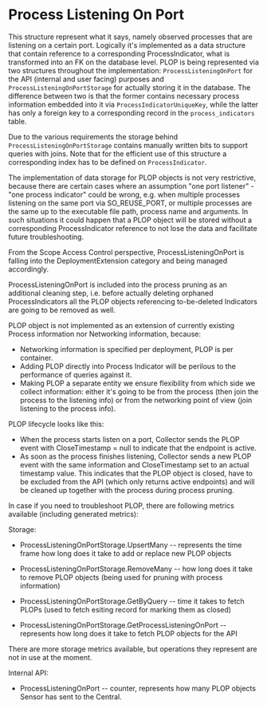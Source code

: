 # Process Listening On Port

This structure represent what it says, namely observed processes that are
listening on a certain port. Logically it's implemented as a data structure
that contain reference to a corresponding ProcessIndicator, what is transformed
into an FK on the database level. PLOP is being represented via two structures
throughout the implementation: `ProcessListeningOnPort` for the API (internal
and user facing) purposes and `ProcessListeningOnPortStorage` for actually
storing it in the database. The difference between two is that the former
contains necessary process information embedded into it via
`ProcessIndicatorUniqueKey`, while the latter has only a foreign key to a
corresponding record in the `process_indicators` table.

Due to the various requirements the storage behind
`ProcessListeningOnPortStorage` contains manually written bits to support
queries with joins. Note that for the efficient use of this structure a
corresponding index has to be defined on `ProcessIndicator`.

The implementation of data storage for PLOP objects is not very restrictive,
because there are certain cases where an assumption "one port listener" - "one
process indicator" could be wrong, e.g. when multiple processes listening on
the same port via SO_REUSE_PORT, or multiple processes are the same up to the
executable file path, process name and arguments. In such situations it could
happen that a PLOP object will be stored without a corresponding
ProcessIndicator reference to not lose the data and facilitate future
troubleshooting.

From the Scope Access Control perspective, ProcessListeningOnPort is falling
into the DeploymentExtension category and being managed accordingly.

ProcessListeningOnPort is included into the process pruning as an additional
cleaning step, i.e. before actually deleting orphaned ProcessIndicators all the
PLOP objects referencing to-be-deleted Indicators are going to be removed as
well.

PLOP object is not implemented as an extension of currently existing Process
information nor Networking information, because:

* Networking information is specified per deployment, PLOP is per container.
* Adding PLOP directly into Process Indicator will be perilous to the
  performance of queries against it.
* Making PLOP a separate entity we ensure flexibility from which side we
  collect information: either it's going to be from the process (then join the
  process to the listening info) or from the networking point of view (join
  listening to the process info).

PLOP lifecycle looks like this:

* When the process starts listen on a port, Collector sends the PLOP event with
  CloseTimestamp = null to indicate that the endpoint is active.
* As soon as the process finishes listening, Collector sends a new PLOP event
  with the same information and CloseTimestamp set to an actual timestamp
  value. This indicates that the PLOP object is closed, have to be excluded
  from the API (which only returns active endpoints) and will be cleaned up
  together with the process during process pruning.

In case if you need to troubleshoot PLOP, there are following metrics
available (including generated metrics):

Storage:

* ProcessListeningOnPortStorage.UpsertMany -- represents the time frame
  how long does it take to add or replace new PLOP objects

* ProcessListeningOnPortStorage.RemoveMany -- how long does it take to remove
  PLOP objects (being used for pruning with process information)

* ProcessListeningOnPortStorage.GetByQuery --  time it takes to fetch PLOPs
  (used to fetch esiting record for marking them as closed)

* ProcessListeningOnPortStorage.GetProcessListeningOnPort -- represents how
  long does it take to fetch PLOP objects for the API

There are more storage metrics available, but operations they represent are not
in use at the moment.

Internal API:

* ProcessListeningOnPort -- counter, represents how many PLOP objects Sensor
  has sent to the Central.

